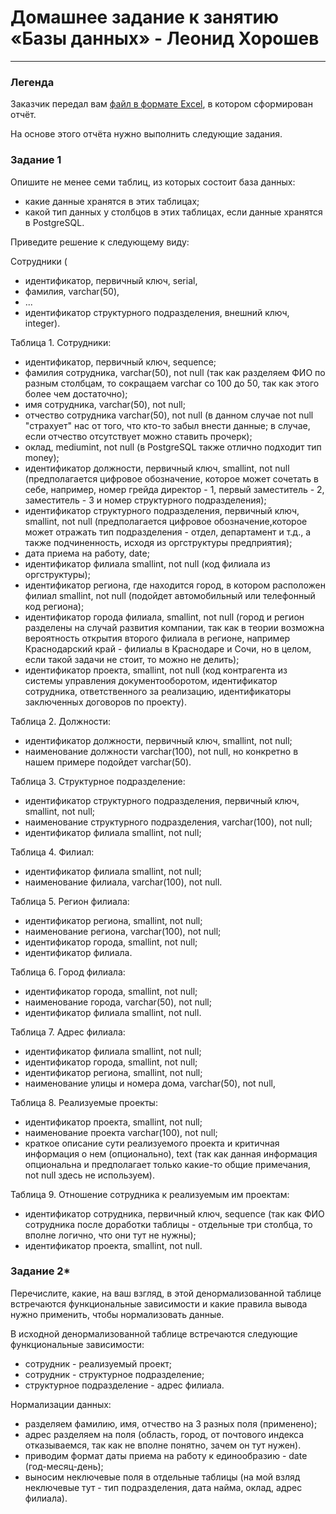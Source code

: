 # Домашнее задание к занятию «Базы данных» - Леонид Хорошев


---
### Легенда

Заказчик передал вам [файл в формате Excel](https://github.com/netology-code/sdb-homeworks/blob/main/resources/hw-12-1.xlsx), в котором сформирован отчёт. 

На основе этого отчёта нужно выполнить следующие задания.

### Задание 1

Опишите не менее семи таблиц, из которых состоит база данных:

- какие данные хранятся в этих таблицах;
- какой тип данных у столбцов в этих таблицах, если данные хранятся в PostgreSQL.

Приведите решение к следующему виду:

Сотрудники (

- идентификатор, первичный ключ, serial,
- фамилия, varchar(50),
- ...
- идентификатор структурного подразделения, внешний ключ, integer).

Таблица 1. Сотрудники:
- идентификатор,  первичный ключ, sequence;
- фамилия сотрудника, varchar(50), not null (так как разделяем ФИО по разным столбцам, то сокращаем varchar со 100 до 50, так как этого более чем достаточно);
- имя сотрудника, varchar(50), not null;
- отчество сотрудника varchar(50), not null (в данном случае not null "страхует" нас от того, что кто-то забыл внести данные; в случае, если отчество отсутствует можно ставить прочерк);
- оклад, mediumint, not null (в PostgreSQL также отлично подходит тип money);
- идентификатор должности, первичный ключ, smallint, not null (предполагается цифровое обозначение, которое может сочетать в себе, например, номер грейда  директор - 1, первый заместитель - 2, заместитель - 3 и номер структурного подразделения);
- идентификатор структурного подразделения, первичный ключ, smallint, not null (предполагается цифровое обозначение,которое может отражать тип подразделения - отдел, департамент и т.д., а также подчиненность, исходя из оргструктуры предприятия);
- дата приема на работу, date;
- идентификатор филиала smallint, not null (код филиала из оргструктуры);
- идентификатор региона, где находится город, в котором расположен филиал smallint, not null (подойдет автомобильный или телефонный код региона);
- идентификатор города филиала, smallint, not null (город и регион разделены на случай развития компании, так как в теории возможна вероятность открытия второго филиала в регионе, например Краснодарский край - филиалы в Краснодаре и Сочи, но в целом, если такой задачи не стоит, то можно не делить);
- идентификатор проекта, smallint, not null (код контрагента из системы управления документооборотом, идентификатор сотрудника, ответственного за реализацию, идентификаторы заключенных договоров по проекту). 

Таблица 2. Должности:
- идентификатор должности, первичный ключ, smallint, not null;
- наименование должности varchar(100), not null, но конкретно в нашем примере подойдет varchar(50).

Таблица 3. Структурное подразделение:
 - идентификатор структурного подразделения, первичный ключ, smallint, not null;
 - наименование структурного подразделения, varchar(100), not null;
 - идентификатор филиала smallint, not null;

Таблица 4. Филиал:
 - идентификатор филиала smallint, not null;
 - наименование филиала, varchar(100), not null.

Таблица 5. Регион филиала:
 - идентификатор региона, smallint, not null;
 - наименование региона, varchar(100), not null;
 - идентификатор города, smallint, not null;
 - идентификатор филиала.

Таблица 6. Город филиала:
 - идентификатор города, smallint, not null;
 - наименование города, varchar(50), not null;
 - идентификатор филиала smallint, not null.

Таблица 7. Адрес филиала:
 - идентификатор филиала smallint, not null;
 - идентификатор города, smallint, not null;
 - идентификатор региона, smallint, not null;
 - наименование улицы и номера дома, varchar(50), not null, 
   
Таблица 8. Реализуемые проекты:
- идентификатор проекта, smallint, not null;
- наименование проекта varchar(100), not null;
- краткое описание сути реализуемого проекта и критичная информация о нем (опционально), text (так как данная информация опциональна и предполагает только какие-то общие примечания, not null здесь не используем).

Таблица 9. Отношение сотрудника к реализуемым им проектам:
- идентификатор сотрудника, первичный ключ, sequence (так как ФИО сотрудника после доработки таблицы - отдельные три столбца, то вполне логично, что они тут не нужны);
- идентификатор проекта, smallint, not null.

 
### Задание 2*

Перечислите, какие, на ваш взгляд, в этой денормализованной таблице встречаются функциональные зависимости и какие правила вывода нужно применить, чтобы нормализовать данные.

В исходной денормализованной таблице встречаются следующие функциональные зависимости:
- сотрудник - реализуемый проект;
- сотрудник - структурное подразделение;
- структурное подразделение - адрес филиала.
  
Нормализации данных:
- разделяем фамилию, имя, отчество на 3 разных поля (применено);
- адрес разделяем на поля (область, город, от почтового индекса отказываемся, так как не вполне понятно, зачем он тут нужен).
- приводим формат даты приема на работу к единообразию - date (год-месяц-день);
- выносим неключевые поля в отдельные таблицы (на мой взляд неключевые тут - тип подразделения, дата найма, оклад, адрес филиала).


